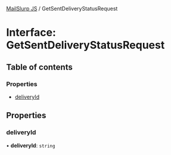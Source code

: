[MailSlurp JS](../README.md) / GetSentDeliveryStatusRequest

# Interface: GetSentDeliveryStatusRequest

## Table of contents

### Properties

- [deliveryId](GetSentDeliveryStatusRequest.md#deliveryid)

## Properties

### deliveryId

• **deliveryId**: `string`
